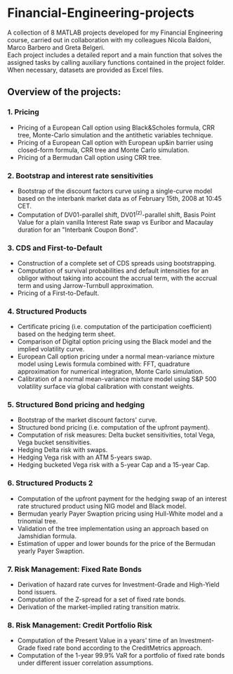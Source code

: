 # Financial-Engineering-projects
A collection of 8 MATLAB projects developed for my Financial Engineering course, carried out in collaboration with my colleagues Nicola Baldoni, Marco Barbero and Greta Belgeri. <br> 
Each project includes a detailed report and a main function that solves the assigned tasks by calling auxiliary functions contained in the project folder. When necessary, datasets are provided as Excel files.

## Overview of the projects:

### 1. Pricing
   - Pricing of a European Call option using Black&Scholes formula, CRR tree, Monte-Carlo simulation and the antithetic variables technique. <br> 
   - Pricing of a European Call option with European up&in barrier using closed-form formula, CRR tree and Monte Carlo simulation. <br>
   - Pricing of a Bermudan Call option using CRR tree.

### 2. Bootstrap and interest rate sensitivities
   - Bootstrap of the discount factors curve using a single-curve model based on the interbank market data as of February 15th, 2008 at 10:45 CET. <br>
   - Computation of DV01-parallel shift, DV01<sup>(z)</sup>-parallel shift, Basis Point Value for a plain vanilla Interest Rate swap vs Euribor and Macaulay duration for an "Interbank Coupon Bond".

### 3. CDS and First-to-Default
   - Construction of a complete set of CDS spreads using bootstrapping.
   - Computation of survival probabilities and default intensities for an obligor without taking into account the accrual term, with the accrual term and using Jarrow-Turnbull approximation.
   - Pricing of a First-to-Default.

### 4. Structured Products
   - Certificate pricing (i.e. computation of the participation coefficient) based on the hedging term sheet. <br>
   - Comparison of Digital option pricing using the Black model and the implied volatility curve. <br>
   - European Call option pricing under a normal mean-variance mixture model using Lewis formula combined with: FFT, quadrature approximation for numerical integration, Monte Carlo simulation. <br>
   - Calibration of a normal mean-variance mixture model using S&P 500 volatility surface via global calibration with constant weights.

### 5. Structured Bond pricing and hedging
   - Bootstrap of the market discount factors' curve. <br>
   - Structured bond pricing (i.e. computation of the upfront payment). <br>
   - Computation of risk measures: Delta bucket sensitivities, total Vega, Vega bucket sensitivities.
   - Hedging Delta risk with swaps. <br>
   - Hedging Vega risk with an ATM 5-years swap. <br>
   - Hedging bucketed Vega risk with a 5-year Cap and a 15-year Cap.

### 6. Structured Products 2
   - Computation of the upfront payment for the hedging swap of an interest rate structured product using NIG model and Black model. <br>
   - Bermudan yearly Payer Swaption pricing using Hull-White model and a trinomial tree. <br>
   - Validation of the tree implementation using an approach based on Jamshidian formula. <br>
   - Estimation of upper and lower bounds for the price of the Bermudan yearly Payer Swaption.

### 7. Risk Management: Fixed Rate Bonds
   - Derivation of hazard rate curves for Investment-Grade and High-Yield bond issuers. <br>
   - Computation of the Z-spread for a set of fixed rate bonds. <br>
   - Derivation of the market-implied rating transition matrix.

### 8. Risk Management: Credit Portfolio Risk
   - Computation of the Present Value in a years' time of an Investment-Grade fixed rate bond according to the CreditMetrics approach. <br>
   - Computation of the 1-year 99.9% VaR for a portfolio of fixed rate bonds under different issuer correlation assumptions.

